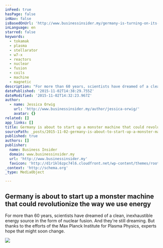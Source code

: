 ```yaml
---
inFeed: true
hasPage: false
inNav: false
isBasedOnUrl: 'http://www.businessinsider.my/germany-is-turning-on-its-monster-stellarator-2015-10/#DCkwZYEw7BARdYjo.97'
inLanguage: en
starred: false
keywords:
  - tokamak
  - plasma
  - stellarator
  - w7-x
  - reactors
  - nuclear
  - fusion
  - coils
  - machine
  - magnetic
description: "For more than 60 years, scientists have dreamed of a clean, inexhaustible energy source in the form of nuclear fusion. And they're still dreaming. But thanks to the efforts of the Max Planck Institute for Plasma Physics, experts hope that might soon change."
datePublished: '2015-11-02T14:38:29.755Z'
dateModified: '2015-11-02T14:32:23.967Z'
author:
  - name: Jessica Orwig
    url: 'http://www.businessinsider.my/author/jessica-orwig/'
    avatar: {}
related: []
app_links: []
title: Germany is about to start up a monster machine that could revolutionize the way we use energy
sourcePath: _posts/2015-11-02-germany-is-about-to-start-up-a-monster-machine-that-could-re.md
published: true
authors: []
publisher:
  name: Business Insider
  domain: www.businessinsider.my
  url: 'http://www.businessinsider.my'
  favicon: 'http://d1r1kl6zpc74l6.cloudfront.net/wp-content/themes/roots/assets/img/favicon.ico'
_context: 'http://schema.org'
_type: MediaObject

---
```

<article style=""><h1>Germany is about to start up a monster machine that could revolutionize the way we use energy</h1><p>For more than 60 years, scientists have dreamed of a clean, inexhaustible energy source in the form of nuclear fusion. And they're still dreaming. But thanks to the efforts of the Max Planck Institute for Plasma Physics, experts hope that might soon change.</p><img src="https://static-ssl.businessinsider.com/image/56337ca99dd7cc19008c5f57-1920-1080/screen%20shot%202015-10-29%20at%203.48.38%20pm.png" /></article>